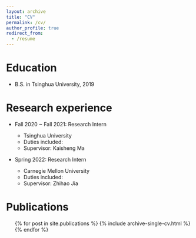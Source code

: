 ```yaml
---
layout: archive
title: "CV"
permalink: /cv/
author_profile: true
redirect_from:
  - /resume
---
```


Education
======
* B.S. in Tsinghua University, 2019

Research experience
======
* Fall 2020 ~ Fall 2021: Research Intern
  * Tsinghua University
  * Duties included: 
  * Supervisor: Kaisheng Ma

* Spring 2022: Research Intern
  * Carnegie Mellon University
  * Duties included:
  * Supervisor: Zhihao Jia

Publications
======
  <ul>{% for post in site.publications %}
    {% include archive-single-cv.html %}
  {% endfor %}</ul>
  